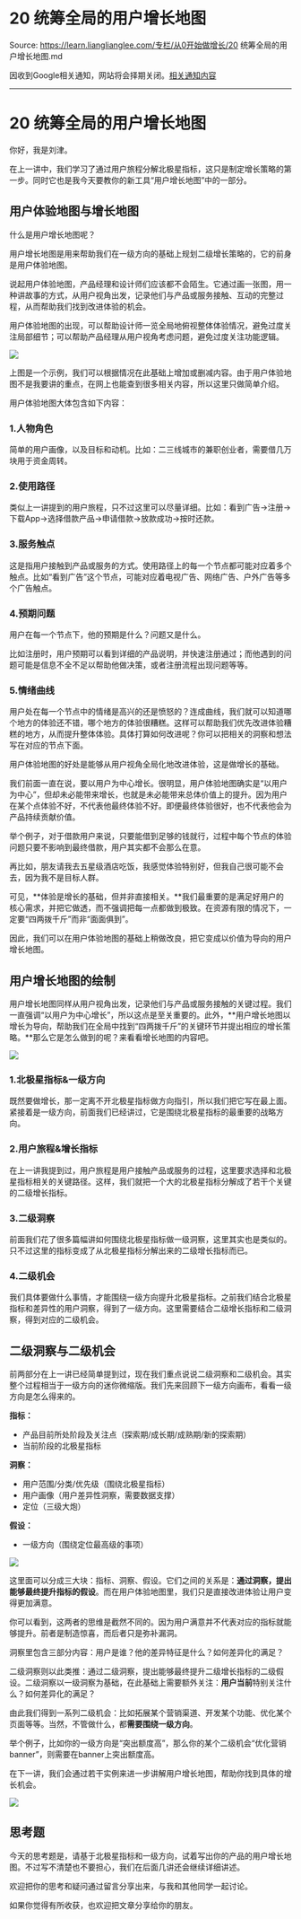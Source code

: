# 20 统筹全局的用户增长地图 

Source: https://learn.lianglianglee.com/专栏/从0开始做增长/20 统筹全局的用户增长地图.md

因收到Google相关通知，网站将会择期关闭。[相关通知内容](https://lumendatabase.org/notices/44265620)

---

# 20 统筹全局的用户增长地图

你好，我是刘津。

在上一讲中，我们学习了通过用户旅程分解北极星指标，这只是制定增长策略的第一步。同时它也是我今天要教你的新工具“用户增长地图”中的一部分。

## 用户体验地图与增长地图

什么是用户增长地图呢？

用户增长地图是用来帮助我们在一级方向的基础上规划二级增长策略的，它的前身是用户体验地图。

说起用户体验地图，产品经理和设计师们应该都不会陌生。它通过画一张图，用一种讲故事的方式，从用户视角出发，记录他们与产品或服务接触、互动的完整过程，从而帮助我们找到改进体验的机会。

用户体验地图的出现，可以帮助设计师一览全局地俯视整体体验情况，避免过度关注局部细节；可以帮助产品经理从用户视角考虑问题，避免过度关注功能逻辑。

![](assets/930f9c8719b145d3a717776b9e395b38.jpg)

上图是一个示例，我们可以根据情况在此基础上增加或删减内容。由于用户体验地图不是我要讲的重点，在网上也能查到很多相关内容，所以这里只做简单介绍。

用户体验地图大体包含如下内容：

### 1.人物角色

简单的用户画像，以及目标和动机。比如：二三线城市的兼职创业者，需要借几万块用于资金周转。

### 2.使用路径

类似上一讲提到的用户旅程，只不过这里可以尽量详细。比如：看到广告→注册→下载App→选择借款产品→申请借款→放款成功→按时还款。

### 3.服务触点

这是指用户接触到产品或服务的方式。使用路径上的每一个节点都可能对应着多个触点。比如“看到广告”这个节点，可能对应着电视广告、网络广告、户外广告等多个广告触点。

### 4.预期问题

用户在每一个节点下，他的预期是什么？问题又是什么。

比如注册时，用户预期可以看到详细的产品说明，并快速注册通过；而他遇到的问题可能是信息不全不足以帮助他做决策，或者注册流程出现问题等等。

### 5.情绪曲线

用户处在每一个节点中的情绪是高兴的还是愤怒的？连成曲线，我们就可以知道哪个地方的体验还不错，哪个地方的体验很糟糕。这样可以帮助我们优先改进体验糟糕的地方，从而提升整体体验。具体打算如何改进呢？你可以把相关的洞察和想法写在对应的节点下面。

用户体验地图的好处是能够从用户视角全局化地改进体验，这是做增长的基础。

我们前面一直在说，要以用户为中心增长。很明显，用户体验地图确实是“以用户为中心”，但却未必能带来增长，也就是未必能带来总体价值上的提升。因为用户在某个点体验不好，不代表他最终体验不好。即便最终体验很好，也不代表他会为产品持续贡献价值。

举个例子，对于借款用户来说，只要能借到足够的钱就行，过程中每个节点的体验问题只要不影响到最终借款，用户其实都不会那么在意。

再比如，朋友请我去五星级酒店吃饭，我感觉体验特别好，但我自己很可能不会去，因为我不是目标人群。

可见，**体验是增长的基础，但并非直接相关。**我们最重要的是满足好用户的核心需求，并把它做透，而不强调把每一点都做到极致。在资源有限的情况下，一定要“四两拨千斤”而非“面面俱到”。

因此，我们可以在用户体验地图的基础上稍做改良，把它变成以价值为导向的用户增长地图。

## 用户增长地图的绘制

用户增长地图同样从用户视角出发，记录他们与产品或服务接触的关键过程。我们一直强调“以用户为中心增长”，所以这点是至关重要的。此外，**用户增长地图以增长为导向，帮助我们在全局中找到“四两拨千斤”的关键环节并提出相应的增长策略。**那么它是怎么做到的呢？来看看增长地图的内容吧。

![](assets/6abb830dac1a480cb6ffe13992eea6d7.jpg)

### 1.北极星指标&一级方向

既然要做增长，那一定离不开北极星指标做方向指引，所以我们把它写在最上面。紧接着是一级方向，前面我们已经讲过，它是围绕北极星指标的最重要的战略方向。

### 2.用户旅程&增长指标

在上一讲我提到过，用户旅程是用户接触产品或服务的过程，这里要求选择和北极星指标相关的关键路径。这样，我们就把一个大的北极星指标分解成了若干个关键的二级增长指标。

### 3.二级洞察

前面我们花了很多篇幅讲如何围绕北极星指标做一级洞察，这里其实也是类似的。只不过这里的指标变成了从北极星指标分解出来的二级增长指标而已。

### 4.二级机会

我们具体要做什么事情，才能围绕一级方向提升北极星指标。之前我们结合北极星指标和差异性的用户洞察，得到了一级方向。这里需要结合二级增长指标和二级洞察，得到对应的二级机会。

## 二级洞察与二级机会

前两部分在上一讲已经简单提到过，现在我们重点说说二级洞察和二级机会。其实整个过程相当于一级方向的迷你微缩版。我们先来回顾下一级方向画布，看看一级方向是怎么得来的。

**指标：**

* 产品目前所处阶段及关注点（探索期/成长期/成熟期/新的探索期）
* 当前阶段的北极星指标

**洞察：**

* 用户范围/分类/优先级（围绕北极星指标）
* 用户画像（用户差异性洞察，需要数据支撑）
* 定位（三级大炮）

**假设：**

* 一级方向（围绕定位最高级的事项）

![](assets/d60c8f7886814451953b148143c3347e.jpg)

这里面可以分成三大块：指标、洞察、假设。它们之间的关系是：**通过洞察，提出能够最终提升指标的假设**。而在用户体验地图里，我们只是直接改进体验让用户变得更加满意。

你可以看到，这两者的思维是截然不同的。因为用户满意并不代表对应的指标就能够提升。前者是制造惊喜，而后者只是弥补漏洞。

洞察里包含三部分内容：用户是谁？他的差异特征是什么？如何差异化的满足？

二级洞察则以此类推：通过二级洞察，提出能够最终提升二级增长指标的二级假设。二级洞察以一级洞察为基础，在此基础上需要额外关注：**用户当前**特别关注什么？如何差异化的满足？

由此我们得到一系列二级机会：比如拓展某个营销渠道、开发某个功能、优化某个页面等等。当然，不管做什么，都**需要围绕一级方向**。

举个例子，比如你的一级方向是“突出额度高”，那么你的某个二级机会“优化营销banner”，则需要在banner上突出额度高。

在下一讲，我们会通过若干实例来进一步讲解用户增长地图，帮助你找到具体的增长机会。

![](assets/7f84678c24bb4c6aad5c4d6ba2409743.jpg)

## 思考题

今天的思考题是，请基于北极星指标和一级方向，试着写出你的产品的用户增长地图。不过写不清楚也不要担心，我们在后面几讲还会继续详细讲述。

欢迎把你的思考和疑问通过留言分享出来，与我和其他同学一起讨论。

如果你觉得有所收获，也欢迎把文章分享给你的朋友。